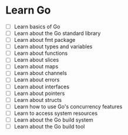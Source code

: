 # Learn Go

- [ ] Learn basics of Go
- [ ] Learn about the Go standard library
- [ ] Learn about fmt package
- [ ] Learn about types and variables
- [ ] Learn about functions
- [ ] Learn about slices
- [ ] Learn about maps
- [ ] Learn about channels
- [ ] Learn about errors
- [ ] Learn about interfaces
- [ ] Learn about pointers
- [ ] Learn about structs
- [ ] Learn how to use Go's concurrency features
- [ ] Learn to access system resources
- [ ] Learn about the Go build system
- [ ] Learn about the Go build tool
